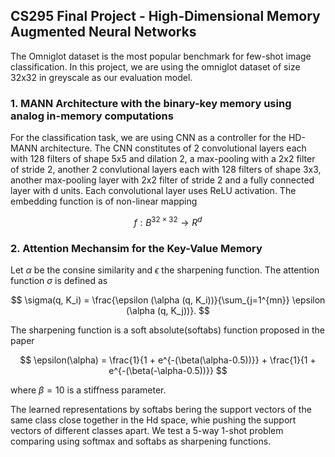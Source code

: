 ## CS295 Final Project - High-Dimensional Memory Augmented Neural Networks

The Omniglot dataset is the most popular benchmark for few-shot image classification. In this project, we are using the omniglot dataset of size 32x32 in greyscale as our evaluation model.

### 1. MANN Architecture with the binary-key memory using analog in-memory computations

For the classification task, we are using CNN as a controller for the HD-MANN architecture. The CNN constitutes of 2 convolutional layers each with 128 filters of shape 5x5 and dilation 2, a max-pooling with a 2x2 filter of stride 2, another 2 convlutional layers each with 128 filters of shape 3x3, another max-pooling layer with 2x2 filter of stride 2 and a fully connected layer with d units. Each convolutional layer uses ReLU activation. The embedding function is of non-linear mapping

$$
f: B^{32\times 32} \rightarrow R^d
$$

### 2. Attention Mechansim for the Key-Value Memory

Let $\alpha$ be the consine similarity and $\epsilon$ the sharpening function. The attention function $\sigma$ is defined as

$$
\sigma(q, K_i) = \frac{\epsilon (\alpha (q, K_i))}{\sum_{j=1^{mn}} \epsilon (\alpha (q, K_j))}.
$$

The sharpening function is a soft absolute(softabs) function proposed in the paper

$$
\epsilon(\alpha) = \frac{1}{1 + e^{-(\beta(\alpha-0.5))}} + \frac{1}{1 + e^{-(\beta(-\alpha-0.5))}}
$$

where $\beta = 10$ is a stiffness parameter.

The learned representations by softabs bering the support vectors of the same class close together in the Hd space, whie pushing the support vectors of different classes apart. We test a 5-way 1-shot problem comparing using softmax and softabs as sharpening functions.

